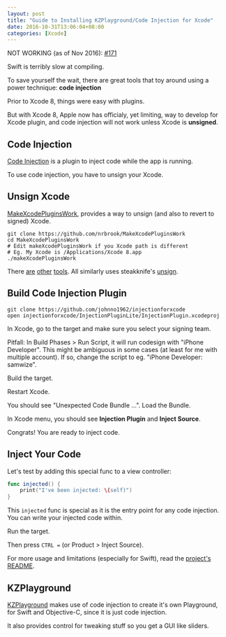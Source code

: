 ```yaml
---
layout: post
title: "Guide to Installing KZPlayground/Code Injection for Xcode"
date: 2016-10-31T13:06:04+08:00
categories: [Xcode]
---
```


NOT WORKING (as of Nov 2016): [#171](https://github.com/johnno1962/injectionforxcode/issues/171)

Swift is terribly slow at compiling.

To save yourself the wait, there are great tools that toy around using a power technique: **code injection**

Prior to Xcode 8, things were easy with plugins.

But with Xcode 8, Apple now has officialy, yet limiting, way to develop for Xcode plugin, and code injection will not work unless Xcode is **unsigned**.


## Code Injection

[Code Injection](https://github.com/johnno1962/injectionforxcode) is a plugin to inject code while the app is running.

To use code injection, you have to unsign your Xcode.


## Unsign Xcode

[MakeXcodePluginsWork](https://github.com/nrbrook/MakeXcodePluginsWork), provides a way to unsign (and also to revert to signed) Xcode.

    git clone https://github.com/nrbrook/MakeXcodePluginsWork
    cd MakeXcodePluginsWork
    # Edit makeXcodePluginsWork if you Xcode path is different
    # Eg. My Xcode is /Applications/Xcode 8.app
    ./makeXcodePluginsWork

There [are](https://github.com/inket/update_xcode_plugins) [other](https://github.com/johntmcintosh/xcunsign) [tools](https://github.com/fpg1503/MakeXcodeGr8Again). All similarly uses steakknife's [unsign](https://github.com/steakknife/unsign).


## Build Code Injection Plugin

    git clone https://github.com/johnno1962/injectionforxcode
    open injectionforxcode/InjectionPluginLite/InjectionPlugin.xcodeproj

In Xcode, go to the target and make sure you select your signing team.

Pitfall: In Build Phases > Run Script, it will run codesign with "iPhone Developer". This might be ambiguous in some cases (at least for me with multiple account). If so, change the script to eg. "iPhone Developer: samwize".

Build the target.

Restart Xcode.

You should see "Unexpected Code Bundle ...". Load the Bundle.

In Xcode menu, you should see **Injection Plugin** and **Inject Source**.

Congrats! You are ready to inject code.


## Inject Your Code

Let's test by adding this special func to a view controller:

```swift
func injected() {
    print("I've been injected: \(self)")
}
```

This `injected` func is special as it is the entry point for any code injection. You can write your injected code within.

Run the target.

Then press `CTRL =` (or Product > Inject Source).

For more usage and limitations (especially for Swift), read the [project's README](https://github.com/johnno1962/injectionforxcode).


## KZPlayground

[KZPlayground](https://github.com/krzysztofzablocki/KZPlayground) makes use of code injection to create it's own Playground, for Swift and Objective-C, since it is just code injection.

It also provides control for tweaking stuff so you get a GUI like sliders.
